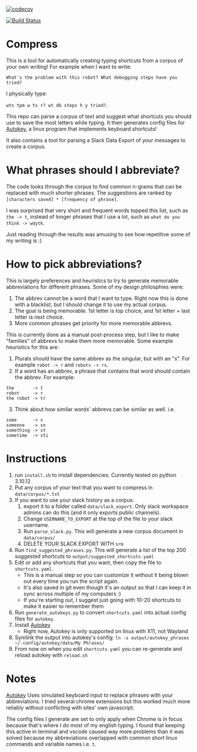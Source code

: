 [![codecov](https://codecov.io/gh/eschluntz/compress/branch/master/graph/badge.svg?token=CML5P28ELL)](https://codecov.io/gh/eschluntz/compress)

[![Build Status](https://github.com/eschluntz/compress/actions/workflows/run_tests.yml/badge.svg)](https://github.com/eschluntz/compress/actions)

# Compress
This is a tool for automatically creating typing shortcuts from a corpus of your own writing! For example when I want to write:

`What's the problem with this robot? What debugging steps have you tried?` 

I physically type:

`wts tpm w ts r? wt db steps h y tried?`.

This repo can parse a corpus of text and suggest what shortcuts you should use to save the most letters while typing. It then generates config files for [Autokey](https://github.com/autokey/autokey), a linux program that implements keyboard shortcuts!

It also contains a tool for parsing a Slack Data Export of your messages to create a corpus.

# What phrases should I abbreviate?
The code looks through the corpus to find common n-grams that can be replaced with much shorter phrases. The suggestions are ranked by `[characters saved] * [frequency of phrase]`. 

I was surprised that very short and frequent words topped this list, such as `the -> t`, instead of longer phrases that I use a lot, such as `what do you think -> wdytk`.

Just reading through the results was amusing to see how repetitive some of my writing is :)

# How to pick abbreviations?
This is largely preferences and heuristics to try to generate memorable abbreviations for different phrases. Some of my design philosphies were:

1. The abbrev cannot be a word that I want to type. Right now this is done with a blacklist, but I should change it to use my actual corpus.
2. The goal is being memorable. 1st letter is top choice, and 1st letter + last letter is next choice.
3. More common phrases get priority for more memorable abbrevs.

This is currently done as a manual post-process step, but I like to make "families"
of abbrevs to make them more memorable. Some example heuristics for this are:

1. Plurals should have the same abbrev as the singular, but with an "s". For example `robot -> r` and `robots -> rs`. 
2. If a word has an abbrev, a phrase that contains that word should contain the abbrev. For example:
```
the       -> t
robot     -> r
the robot -> tr
```
3. Think about how similar words' abbrevs can be similar as well. i.e. 
```
some      -> s
someone   -> sn
something -> st
sometime  -> sti
```

# Instructions

1. run `install.sh` to install dependencies. Currently tested on python 3.10.12
1. Put any corpus of your text that you want to compress in `data/corpus/*.txt`
2. If you want to use your slack history as a corpus:
    1. export it to a folder called `data/slack_export`. Only slack workspace admins can do this (and it only exports public channels).
    2. Change `USERNAME_TO_EXPORT` at the top of the file to your slack username.
    3. Run `parse_slack.py`. This will generate a new corpus document in `data/corpus/`
    4. DELETE YOUR SLACK EXPORT WITH `srm` 
3. Run `find_suggested_phrases.py`. This will generate a list of the top 200 suggested shortcuts to `output/suggested_shortcuts.yaml`
4. Edit or add any shortcuts that you want, then copy the file to `shortcuts.yaml`. 
    - This is a manual step so you can customize it without it being blown out every time you run the script again. 
    - It's also saved in git even though it's an output so that I can keep it in sync across multiple of my computers :) 
    - If you're starting out, I suggest just going with 10-20 shortcuts to make it easier to remember them
5. Run `generate_autokeys.py` to convert `shortcuts.yaml` into actual config files for `autokey`.
6. Install [Autokey](https://github.com/autokey/autokey)
    - Right now, Autokey is only supported on linux with X11, not Wayland
7. Symlink the output into autokey's config: `ln -s output/autokey_phrases ~/.config/autokey/data/My Phrases/`
8. From now on when you edit `shortcuts.yaml` you can re-generate and reload autokey with `reload.sh` 

# Notes
[Autokey](https://github.com/autokey/autokey) Uses simulated keyboard input to replace phrases with your abbreviations. I tried several chrome extensions but this worked much more reliably without conflicting with sites' own javascript.

The config files I generate are set to only apply when Chrome is in focus because that's where I do most of my english typing. I found that keeping this active in terminal and vscode caused way more problems than it was solved because my abbreviations overlapped with common short linux commands and variable names i.e. `t`. 